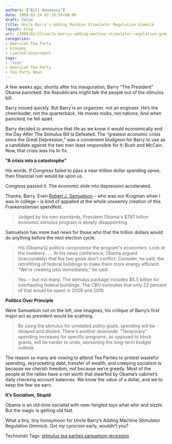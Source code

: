 ```yaml
---
authors: ["Bill Hennessy"]
date: 2009-02-24 02:10:50+00:00
draft: false
title: Uncle Barry’s Adding Machine Stimulator Regulation Gimmick
layout: blog
url: /2009/02/23/uncle-barrys-adding-machine-stimulator-regulation-gimmick/
categories:
- American Tea Party
- Economy
- Limited Government
tags:
- 'tcot'
- American Tea Party
- Tea Party News
---
```


A few weeks ago, shortly after his inauguration, Barry “The President” Obama panicked: the Republicans might talk the people out of the stimulus bill.

 

Barry moved quickly. But Barry is an organizer, not an engineer. He’s the cheerleader, not the quarterback. He moves mobs, not nations. And when panicked, he fell apart.

 

Barry decided to announce that life as we know it would economically end the Day After The Stimulus Bill Is Defeated. The “greatest economic crisis since the Great Depression,” was a convenient bludgeon for Barry to use as a candidate against the two men least responsible for it: Bush and McCain. Now, that crisis was his to fix. 

 

**“A crisis into a catastrophe"**

 

His words. If Congress failed to pass a near-trillion dollar spending spree, then financial ruin would be upon us.

 

Congress passed it. The economic slide into depression accelerated.

 

Thanks, Barry. Even [Robert J. Samuelson](https://www.washingtonpost.com/wp-dyn/content/article/2009/02/22/AR2009022202006.html?nav=rss_opinion/columns) – who was our Krugman when I was in college – is kind of appalled at the whole unseemly creation of this Frankenstienian spendfest.

 

>   
> 
> Judged by his own standards, President Obama's $787 billion economic stimulus program is deeply disappointing.
> 
> 

 

Samuelson has more bad news for those who that the trillion dollars would do anything before the next election cycle.

 

>   
> 
> His [Obama’s] politics compromise the program's economics. Look at the numbers . . . At his news conference, Obama argued (inaccurately) that the two goals don't conflict. Consider, he said, the retrofitting of federal buildings to make them more energy efficient. "We're creating jobs immediately," he said.
> 
> 

 

>   
> 
> Yes -- but not many. The stimulus package includes $5.5 billion for overhauling federal buildings. The CBO estimates that only 23 percent of that would be spent in 2009 and 2010.
> 
> 

 

**Politics Over Principle**

 

Were Samuelson not on the left, one imagines, his critique of Barry’s first major act as president would be scathing.

 

>   
> 
> By using the stimulus for unrelated policy goals, spending will be delayed and diluted. There's another downside: "Temporary" spending increases for specific programs, as opposed to block grants, will be harder to undo, worsening the long-term budget outlook.
> 
> 

 

The reason so many are vowing to attend Tea Parties to protest wasteful spending, skyrocketing debt, transfer of wealth, and creeping socialism is because we cherish freedom, not because we’re greedy. Most of the people at the rallies have a net worth that dwarfed by Obama’s cabinet’s daily checking account balances. We know the value of a dollar, and we to keep the few we earn.

 

**It’s Socialism, Stupid**

 

Obama is an old-time socialist with new-fangled toys what whir and sizzle. But the magic is getting old fast.

 

What a tiny, tiny honeymoon for Uncle Barry’s Adding Machine Stimulator Regulation Gimmick. Got my cynicism early, wouldn’t you?

 

Technorati Tags: [stimulus](https://technorati.com/tags/stimulus),[tea parties](https://technorati.com/tags/tea+parties),[samuelson](https://technorati.com/tags/samuelson),[recession](https://technorati.com/tags/recession)
